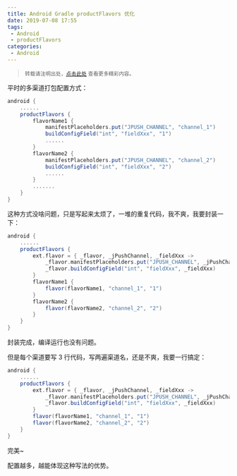 ```yaml
---
title: Android Gradle productFlavors 优化
date: 2019-07-08 17:55
tags:
 - Android
 - productFlavors
categories:
 - Android
---
```


> <small>转载请注明出处，[点击此处](https://shichaohui.github.io/) 查看更多精彩内容。</small>

平时的多渠道打包配置方式：

```groovy
android {
    ......
    productFlavors {
        flavorName1 {
            manifestPlaceholders.put("JPUSH_CHANNEL", "channel_1")
            buildConfigField("int", "fieldXxx", "1")
            ......
        }
        flavorName2 {
            manifestPlaceholders.put("JPUSH_CHANNEL", "channel_2")
            buildConfigField("int", "fieldXxx", "2")
            ......
        }
        .......
    }
}
```

这种方式没啥问题，只是写起来太烦了，一堆的重复代码，我不爽，我要封装一下：

```groovy
android {
    ......
    productFlavors {
        ext.flavor = { _flavor, _jPushChannel, _fieldXxx ->
            _flavor.manifestPlaceholders.put("JPUSH_CHANNEL", _jPushChannel)
            _flavor.buildConfigField("int", "fieldXxx", _fieldXxx)
        }
        flavorName1 {
            flavor(flavorName1, "channel_1", "1")
        }
        flavorName2 {
            flavor(flavorName2, "channel_2", "2")
        }
    }
}
```

封装完成，编译运行也没有问题。

但是每个渠道要写 3 行代码，写两遍渠道名，还是不爽，我要一行搞定：

```groovy
android {
    ......
    productFlavors {
        ext.flavor = { _flavor, _jPushChannel, _fieldXxx ->
            _flavor.manifestPlaceholders.put("JPUSH_CHANNEL", _jPushChannel)
            _flavor.buildConfigField("int", "fieldXxx", _fieldXxx)
        }
        flavor(flavorName1, "channel_1", "1")
        flavor(flavorName2, "channel_2", "2")
    }
}
```

完美~

配置越多，越能体现这种写法的优势。
